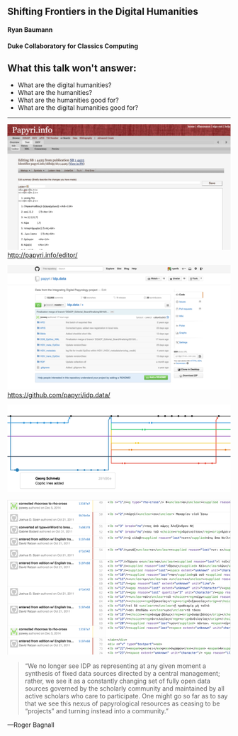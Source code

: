 ## Shifting Frontiers in the Digital Humanities
#### Ryan Baumann
#### Duke Collaboratory for Classics Computing


## What this talk won't answer:<!-- .element: class="fragment" data-fragment-index="5" -->
* What are the digital humanities?<!-- .element: class="fragment" data-fragment-index="1" -->
* What are the humanities?<!-- .element: class="fragment" data-fragment-index="2" -->
* What are the humanities good for?<!-- .element: class="fragment" data-fragment-index="3" -->
* What are the digital humanities good for?<!-- .element: class="fragment" data-fragment-index="4" -->


<!-- .slide: data-background="../assets/Shifting_Frontiers/fermat.jpg" -->

---

![Editor](../assets/Shifting_Frontiers/editor.jpg)
<http://papyri.info/editor/>


![idp.data](../assets/Shifting_Frontiers/idpdata.jpg)
<https://github.com/papyri/idp.data/>


![idp.data network](../assets/Shifting_Frontiers/network.png)


![idp.data blame for p.naqlun.2.21](../assets/Shifting_Frontiers/blame.png)


> “We no longer see IDP as representing at any given moment a synthesis of fixed data sources directed by a central management; rather, we see it as a constantly changing set of fully open data sources governed by the scholarly community and maintained by all active scholars who care to participate. One might go so far as to say that we see this nexus of papyrological resources as ceasing to be “projects” and turning instead into a community.”

—Roger Bagnall
